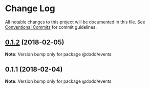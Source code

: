# Change Log

All notable changes to this project will be documented in this file.
See [Conventional Commits](https://conventionalcommits.org) for commit guidelines.

<a name="0.1.2"></a>
## [0.1.2](https://bitbucket.isobaraustralia.com/scm/~adrian.bonnici/dodo-packages-monorepo/compare/@dodo/events@0.1.1...@dodo/events@0.1.2) (2018-02-05)




**Note:** Version bump only for package @dodo/events

<a name="0.1.1"></a>
## 0.1.1 (2018-02-04)




**Note:** Version bump only for package @dodo/events

